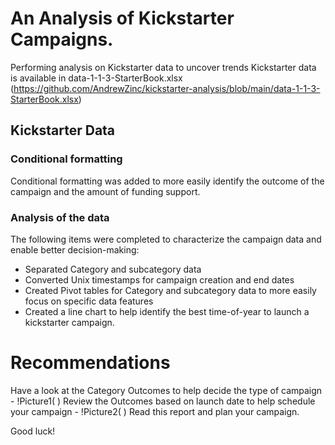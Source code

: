 # An Analysis of Kickstarter Campaigns.
Performing analysis on Kickstarter data to uncover trends
Kickstarter data is available in data-1-1-3-StarterBook.xlsx (https://github.com/AndrewZinc/kickstarter-analysis/blob/main/data-1-1-3-StarterBook.xlsx)

## Kickstarter Data
### Conditional formatting
Conditional formatting was added to more easily identify the outcome of the campaign and the amount of funding support.

### Analysis of the data
The following items were completed to characterize the campaign data and enable better decision-making:
* Separated Category and subcategory data
* Converted Unix timestamps for campaign creation and end dates
* Created Pivot tables for Category and subcategory data to more easily focus on specific data features
* Created a line chart to help identify the best time-of-year to launch a kickstarter campaign.


# Recommendations
Have a look at the Category Outcomes to help decide the type of campaign -  !Picture1( )
Review the Outcomes based on launch date to help schedule your campaign - !Picture2( )
Read this report and plan your campaign.


Good luck!
